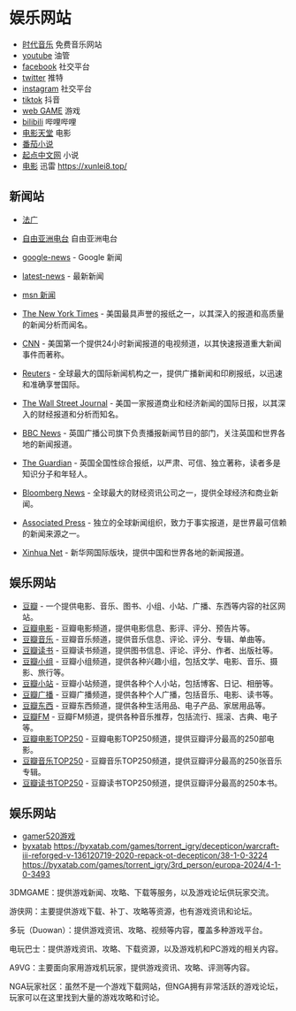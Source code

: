 # 娱乐网站

- [时代音乐](http://www.78497.com/)  免费音乐网站
- [youtube](https://www.youtube.com)  油管
- [facebook](https://www.facebook.com/)  社交平台
- [twitter](https://twitter.com/)  推特
- [instagram](https://www.instagram.com/)  社交平台
- [tiktok](https://www.tiktok.com/)  抖音
- [web GAME](https://itch.io/)  游戏
- [bilibili](https://www.bilibili.com/)  哔哩哔哩
- [电影天堂](https://www.dygod.net//)  电影
- [番茄小说](https://fanqienovel.com/) 
- [起点中文网](https://www.qidian.com/)  小说
- [电影](https://xunlei8.top/movie/32309352.html)  迅雷
https://xunlei8.top/


## 新闻站
- [法广](https://www.rfi.fr/cn/)


- [自由亚洲电台](https://www.rfa.org/) 自由亚洲电台
- [google-news](https://news.google.com/home?hl=zh-CN&gl=CN&ceid=CN:zh-Hans) - Google 新闻
- [latest-news](https://therealnews.com/latest-news) - 最新新闻
- [msn 新闻](https://www.msn.cn/zh-cn)
- [The New York Times](https://www.nytimes.com) - 美国最具声誉的报纸之一，以其深入的报道和高质量的新闻分析而闻名。
- [CNN](https://www.cnn.com) - 美国第一个提供24小时新闻报道的电视频道，以其快速报道重大新闻事件而著称。
- [Reuters](https://www.reuters.com) - 全球最大的国际新闻机构之一，提供广播新闻和印刷报纸，以迅速和准确享誉国际。
- [The Wall Street Journal](https://www.wsj.com) - 美国一家报道商业和经济新闻的国际日报，以其深入的财经报道和分析而知名。
- [BBC News](http://www.bbc.com/news) - 英国广播公司旗下负责播报新闻节目的部门，关注英国和世界各地的新闻报道。
- [The Guardian](https://www.theguardian.com) - 英国全国性综合报纸，以严肃、可信、独立著称，读者多是知识分子和年轻人。
- [Bloomberg News](https://www.bloomberg.com) - 全球最大的财经资讯公司之一，提供全球经济和商业新闻。
- [Associated Press](https://apnews.com) - 独立的全球新闻组织，致力于事实报道，是世界最可信赖的新闻来源之一。
- [Xinhua Net](http://www.xinhuanet.com/world/) - 新华网国际版块，提供中国和世界各地的新闻报道。

## 娱乐网站
- [豆瓣](https://www.douban.com/) - 一个提供电影、音乐、图书、小组、小站、广播、东西等内容的社区网站。
- [豆瓣电影](https://movie.douban.com/) - 豆瓣电影频道，提供电影信息、影评、评分、预告片等。
- [豆瓣音乐](https://music.douban.com/) - 豆瓣音乐频道，提供音乐信息、评论、评分、专辑、单曲等。
- [豆瓣读书](https://book.douban.com/) - 豆瓣读书频道，提供图书信息、评论、评分、作者、出版社等。
- [豆瓣小组](https://www.douban.com/group/) - 豆瓣小组频道，提供各种兴趣小组，包括文学、电影、音乐、摄影、旅行等。
- [豆瓣小站](https://www.douban.com/site/) - 豆瓣小站频道，提供各种个人小站，包括博客、日记、相册等。
- [豆瓣广播](https://www.douban.com/people/) - 豆瓣广播频道，提供各种个人广播，包括音乐、电影、读书等。
- [豆瓣东西](https://www.douban.com/doulist/4253/) - 豆瓣东西频道，提供各种生活用品、电子产品、家居用品等。
- [豆瓣FM](https://douban.fm/) - 豆瓣FM频道，提供各种音乐推荐，包括流行、摇滚、古典、电子等。
- [豆瓣电影TOP250](https://movie.douban.com/top250) - 豆瓣电影TOP250频道，提供豆瓣评分最高的250部电影。
- [豆瓣音乐TOP250](https://music.douban.com/top250) - 豆瓣音乐TOP250频道，提供豆瓣评分最高的250张音乐专辑。
- [豆瓣读书TOP250](https://book.douban.com/top250) - 豆瓣读书TOP250频道，提供豆瓣评分最高的250本书。

## 娱乐网站
- [gamer520游戏](https://www.gamer520.com/switchyouxi)
- [byxatab](https://byxatab.com/)
https://byxatab.com/games/torrent_igry/decepticon/warcraft-iii-reforged-v-136120719-2020-repack-ot-decepticon/38-1-0-3224
https://byxatab.com/games/torrent_igry/3rd_person/europa-2024/4-1-0-3493

3DMGAME：提供游戏新闻、攻略、下载等服务，以及游戏论坛供玩家交流。

游侠网：主要提供游戏下载、补丁、攻略等资源，也有游戏资讯和论坛。

多玩（Duowan）：提供游戏资讯、攻略、视频等内容，覆盖多种游戏平台。

电玩巴士：提供游戏资讯、攻略、下载资源，以及游戏机和PC游戏的相关内容。

A9VG：主要面向家用游戏机玩家，提供游戏资讯、攻略、评测等内容。

NGA玩家社区：虽然不是一个游戏下载网站，但NGA拥有非常活跃的游戏论坛，玩家可以在这里找到大量的游戏攻略和讨论。
